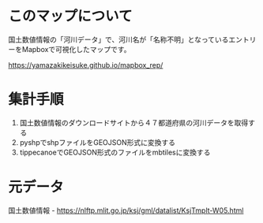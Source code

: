 # このマップについて
 国土数値情報の「河川データ」で、河川名が「名称不明」となっているエントリーをMapboxで可視化したマップです。
 
 https://yamazakikeisuke.github.io/mapbox_rep/

# 集計手順
1. 国土数値情報のダウンロードサイトから４７都道府県の河川データを取得する
2. pyshpでshpファイルをGEOJSON形式に変換する
3. tippecanoeでGEOJSON形式のファイルをmbtilesに変換する

# 元データ 
国土数値情報 - https://nlftp.mlit.go.jp/ksj/gml/datalist/KsjTmplt-W05.html
